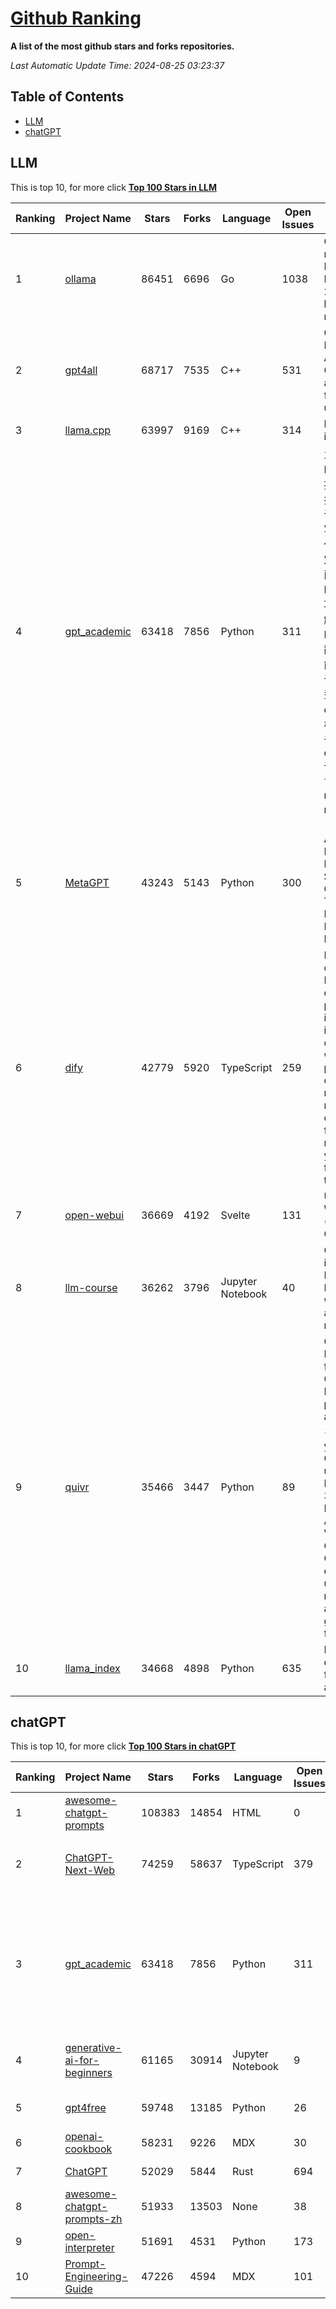 [Github Ranking](./README.md)
==========

**A list of the most github stars and forks repositories.**

*Last Automatic Update Time: 2024-08-25 03:23:37*

## Table of Contents
 * [LLM](#LLM)
 * [chatGPT](#chatGPT)

## LLM

This is top 10, for more click **[Top 100 Stars in LLM](Top100/LLM.md)**

| Ranking | Project Name | Stars | Forks | Language | Open Issues | Description | Last Commit |
| ------- | ------------ | ----- | ----- | -------- | ----------- | ----------- | ----------- |
| 1 | [ollama](https://github.com/ollama/ollama) | 86451 | 6696 | Go | 1038 | Get up and running with Llama 3.1, Mistral, Gemma 2, and other large language models. | 2024-08-25T00:25:37Z |
| 2 | [gpt4all](https://github.com/nomic-ai/gpt4all) | 68717 | 7535 | C++ | 531 | GPT4All: Run Local LLMs on Any Device. Open-source and available for commercial use. | 2024-08-23T16:46:32Z |
| 3 | [llama.cpp](https://github.com/ggerganov/llama.cpp) | 63997 | 9169 | C++ | 314 | LLM inference in C/C++ | 2024-08-25T00:20:33Z |
| 4 | [gpt_academic](https://github.com/binary-husky/gpt_academic) | 63418 | 7856 | Python | 311 | 为GPT/GLM等LLM大语言模型提供实用化交互接口，特别优化论文阅读/润色/写作体验，模块化设计，支持自定义快捷按钮&函数插件，支持Python和C++等项目剖析&自译解功能，PDF/LaTex论文翻译&总结功能，支持并行问询多种LLM模型，支持chatglm3等本地模型。接入通义千问, deepseekcoder, 讯飞星火, 文心一言, llama2, rwkv, claude2, moss等。 | 2024-08-21T14:24:44Z |
| 5 | [MetaGPT](https://github.com/geekan/MetaGPT) | 43243 | 5143 | Python | 300 | 🌟 The Multi-Agent Framework: First AI Software Company, Towards Natural Language Programming | 2024-08-21T06:12:26Z |
| 6 | [dify](https://github.com/langgenius/dify) | 42779 | 5920 | TypeScript | 259 | Dify is an open-source LLM app development platform. Dify's intuitive interface combines AI workflow, RAG pipeline, agent capabilities, model management, observability features and more, letting you quickly go from prototype to production. | 2024-08-25T01:56:09Z |
| 7 | [open-webui](https://github.com/open-webui/open-webui) | 36669 | 4192 | Svelte | 131 | User-friendly WebUI for LLMs (Formerly Ollama WebUI) | 2024-08-23T16:22:53Z |
| 8 | [llm-course](https://github.com/mlabonne/llm-course) | 36262 | 3796 | Jupyter Notebook | 40 | Course to get into Large Language Models (LLMs) with roadmaps and Colab notebooks. | 2024-07-28T22:17:43Z |
| 9 | [quivr](https://github.com/QuivrHQ/quivr) | 35466 | 3447 | Python | 89 | Open-source RAG Framework for building GenAI Second Brains 🧠  Build productivity assistant (RAG) ⚡️🤖 Chat with your docs (PDF, CSV, ...)  & apps using Langchain, GPT 3.5 / 4 turbo, Private, Anthropic, VertexAI, Ollama, LLMs, Groq  that you can share with users !  Efficient retrieval augmented generation framework | 2024-08-24T21:16:49Z |
| 10 | [llama_index](https://github.com/run-llama/llama_index) | 34668 | 4898 | Python | 635 | LlamaIndex is a data framework for your LLM applications | 2024-08-24T23:04:42Z |


## chatGPT

This is top 10, for more click **[Top 100 Stars in chatGPT](Top100/chatGPT.md)**

| Ranking | Project Name | Stars | Forks | Language | Open Issues | Description | Last Commit |
| ------- | ------------ | ----- | ----- | -------- | ----------- | ----------- | ----------- |
| 1 | [awesome-chatgpt-prompts](https://github.com/f/awesome-chatgpt-prompts) | 108383 | 14854 | HTML | 0 | This repo includes ChatGPT prompt curation to use ChatGPT better. | 2024-08-16T12:35:40Z |
| 2 | [ChatGPT-Next-Web](https://github.com/ChatGPTNextWeb/ChatGPT-Next-Web) | 74259 | 58637 | TypeScript | 379 | A cross-platform ChatGPT/Gemini UI (Web / PWA / Linux / Win / MacOS). 一键拥有你自己的跨平台 ChatGPT/Gemini 应用。 | 2024-08-24T04:11:47Z |
| 3 | [gpt_academic](https://github.com/binary-husky/gpt_academic) | 63418 | 7856 | Python | 311 | 为GPT/GLM等LLM大语言模型提供实用化交互接口，特别优化论文阅读/润色/写作体验，模块化设计，支持自定义快捷按钮&函数插件，支持Python和C++等项目剖析&自译解功能，PDF/LaTex论文翻译&总结功能，支持并行问询多种LLM模型，支持chatglm3等本地模型。接入通义千问, deepseekcoder, 讯飞星火, 文心一言, llama2, rwkv, claude2, moss等。 | 2024-08-21T14:24:44Z |
| 4 | [generative-ai-for-beginners](https://github.com/microsoft/generative-ai-for-beginners) | 61165 | 30914 | Jupyter Notebook | 9 | 18 Lessons, Get Started Building with Generative AI  🔗 https://microsoft.github.io/generative-ai-for-beginners/ | 2024-08-20T18:24:26Z |
| 5 | [gpt4free](https://github.com/xtekky/gpt4free) | 59748 | 13185 | Python | 26 | The official gpt4free repository \| various collection of powerful language models | 2024-08-17T17:16:17Z |
| 6 | [openai-cookbook](https://github.com/openai/openai-cookbook) | 58231 | 9226 | MDX | 30 | Examples and guides for using the OpenAI API | 2024-08-21T05:38:54Z |
| 7 | [ChatGPT](https://github.com/lencx/ChatGPT) | 52029 | 5844 | Rust | 694 | 🔮 ChatGPT Desktop Application (Mac, Windows and Linux) | 2024-08-20T17:09:06Z |
| 8 | [awesome-chatgpt-prompts-zh](https://github.com/PlexPt/awesome-chatgpt-prompts-zh) | 51933 | 13503 | None | 38 | ChatGPT 中文调教指南。各种场景使用指南。学习怎么让它听你的话。 | 2024-07-30T11:43:23Z |
| 9 | [open-interpreter](https://github.com/OpenInterpreter/open-interpreter) | 51691 | 4531 | Python | 173 | A natural language interface for computers | 2024-08-24T23:48:08Z |
| 10 | [Prompt-Engineering-Guide](https://github.com/dair-ai/Prompt-Engineering-Guide) | 47226 | 4594 | MDX | 101 | 🐙 Guides, papers, lecture, notebooks and resources for prompt engineering | 2024-08-22T16:54:03Z |

